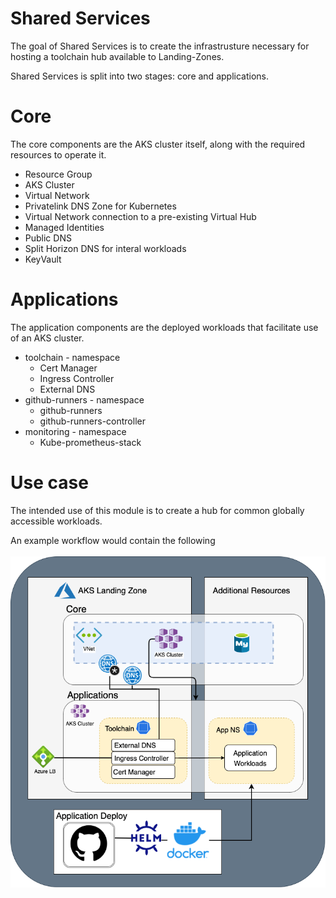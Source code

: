 # Shared Services

The goal of Shared Services is to create the infrastrusture necessary for hosting a toolchain hub available to Landing-Zones. 

Shared Services is split into two stages: core and applications.

# Core

The core components are the AKS cluster itself, along with the required resources to operate it.

- Resource Group
- AKS Cluster
- Virtual Network
- Privatelink DNS Zone for Kubernetes
- Virtual Network connection to a pre-existing Virtual Hub
- Managed Identities
- Public DNS
- Split Horizon DNS for interal workloads
- KeyVault

# Applications

The application components are the deployed workloads that facilitate use of an AKS cluster.

- toolchain - namespace
  - Cert Manager
  - Ingress Controller
  - External DNS
- github-runners - namespace
  - github-runners
  - github-runners-controller
- monitoring - namespace
  - Kube-prometheus-stack

# Use case

The intended use of this module is to create a hub for common globally accessible workloads.

An example workflow would contain the following</br></br>
![Landing Zone](../../images/aks-lz.png "Landing Zone")
